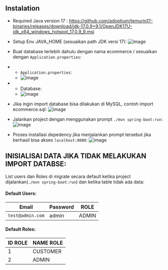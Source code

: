 ## Instalation
- Required Java version 17 : https://github.com/adoptium/temurin17-binaries/releases/download/jdk-17.0.9+9.1/OpenJDK17U-jdk_x64_windows_hotspot_17.0.9_9.msi

- Setup Env JAVA_HOME (sesuaikan path JDK versi 17):
![image](https://github.com/velmanharefa/TubesDikaosan/assets/78690451/dbe81973-00eb-4c76-877d-aedf1efbddb6)
- Buat database terlebih dahulu dengan nama ecommerce / sesuaikan dengan `Application.properties`:
- - `Application.properties`:
  - ![image](https://github.com/velmanharefa/TubesDikaosan/assets/78690451/879f2613-95f4-4971-b1e6-299eabf76a83)

- - Database:
  - ![image](https://github.com/velmanharefa/TubesDikaosan/assets/78690451/41a9a728-081a-4cc5-a46b-27b090b19bff)

- Jika ingin import database bisa dilakukan di MySQL, contoh import ecommerce.sql:
  ![image](https://github.com/velmanharefa/TubesDikaosan/assets/78690451/771a3c05-deaf-46a0-9df1-129186c8b502)

- Jalankan project dengan menggunakan prompt `./mvn spring-boot:run`:
  ![image](https://github.com/velmanharefa/TubesDikaosan/assets/78690451/0b188e64-d58b-468a-b4cf-9c89c54c8a3a)

- Proses installasi depedency jika menjalankan prompt tersebut jika berhasil bisa akses `localhost:8080`:
  ![image](https://github.com/velmanharefa/TubesDikaosan/assets/78690451/368233c1-2f38-436e-a590-e6c47f2c576d)




## INISIALISAI DATA JIKA TIDAK MELAKUKAN IMPORT DATABSE:
List users dan Roles di migrate secara default ketika project dijalankan(`./mvn spring-boot:run`) dan ketika table tidak ada data:

#### Default Users:
| Email  | Password | ROLE|
| ------------- | ------------- |-------------|
| `test@admin.com`  | admin  | ADMIN |

#### Default Roles:
| ID ROLE  | NAME ROLE |
| ------------- | ------------- |
| 1 | CUSTOMER |
| 2 | ADMIN |
